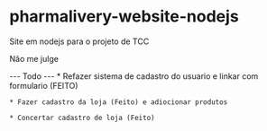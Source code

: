 # pharmalivery-website-nodejs
Site em nodejs para o projeto de TCC

Não me julge

--- Todo ---
    * Refazer sistema de cadastro do usuario e linkar com formulario (FEITO)
  
    * Fazer cadastro da loja (Feito) e adiocionar produtos
  
    * Concertar cadastro de loja (Feito)